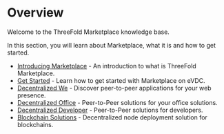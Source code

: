 # Overview

Welcome to the ThreeFold Marketplace knowledge base.

In this section, you will learn about Marketplace, what it is and how to get started.

  - [Introducing Marketplace](evdc_tfnow) - An introduction to what is ThreeFold Marketplace.
  - [Get Started](evdc_marketplace) - Learn how to get started with Marketplace on eVDC.
  - [Decentralized We](evdc_we) - Discover peer-to-peer applications for your web presence.
  - [Decentralized Office](evdc_office) - Peer-to-Peer solutions for your office solutions.
  - [Decentralized Developer](evdc_devs) - Peer-to-Peer solutions for developers.
  - [Blockchain Solutions](evdc_blockchain) - Decentralized node deployment solution for blockchains.